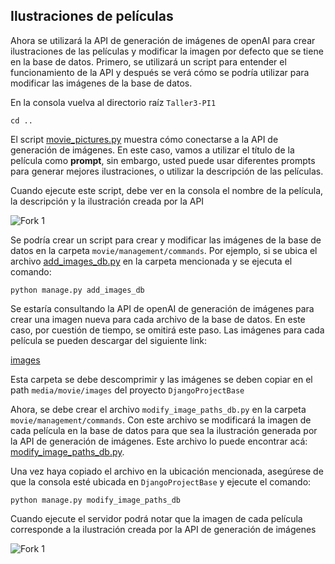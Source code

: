 ## Ilustraciones de películas

Ahora se utilizará la API de generación de imágenes de openAI para crear ilustraciones de las películas y modificar la imagen por defecto que se tiene en la base de datos.
Primero, se utilizará un script para entender el funcionamiento de la API y después se verá cómo se podría utilizar para modificar las imágenes de la base de datos.

En la consola vuelva al directorio raíz ``Taller3-PI1``

````shell
cd ..
````

El script [movie_pictures.py](movie_pictures.py) muestra cómo conectarse a la API de generación de imágenes. En este caso, vamos a utilizar el título de la película como __prompt__, sin embargo, usted puede usar diferentes prompts para generar mejores ilustraciones, o utilizar la descripción de las películas.

Cuando ejecute este script, debe ver en la consola el nombre de la película, la descripción y la ilustración creada por la API

![Fork 1](imgs/mp1a.png)

Se podría crear un script para crear y modificar las imágenes de la base de datos en la carpeta ``movie/management/commands``. Por ejemplo, si se ubica el archivo [add_images_db.py](aux_files/add_images_db.py) en la carpeta mencionada y se ejecuta el comando:

````shell
python manage.py add_images_db
````

Se estaría consultando la API de openAI de generación de imágenes para crear una imagen nueva para cada archivo de la base de datos. En este caso, por cuestión de tiempo, se omitirá este paso. Las imágenes para cada película se pueden descargar del siguiente link:

[images](https://drive.google.com/file/d/1-j6Q-AwrxO9q-BhPRHCp_MS2V6OYIhod/view?usp=sharing)

Esta carpeta se debe descomprimir y las imágenes se deben copiar en el path ``media/movie/images`` del proyecto ``DjangoProjectBase``

Ahora, se debe crear el archivo ``modify_image_paths_db.py`` en la carpeta ``movie/management/commands``. Con este archivo se modificará la imagen de cada película en la base de datos para que sea la ilustración generada por la API de generación de imágenes. Este archivo lo puede encontrar acá: [modify_image_paths_db.py](aux_files/modify_image_paths_db.py).

Una vez haya copiado el archivo en la ubicación mencionada, asegúrese de que la consola esté ubicada en ``DjangoProjectBase`` y ejecute el comando:

````shell
python manage.py modify_image_paths_db
````

Cuando ejecute el servidor podrá notar que la imagen de cada película corresponde a la ilustración creada por la API de generación de imágenes

![Fork 1](imgs/mp2a.png)

